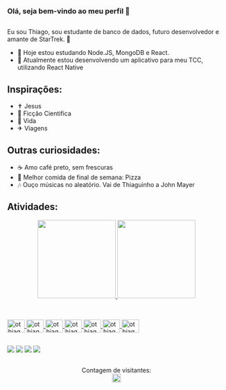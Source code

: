 ### Olá, seja bem-vindo ao meu perfil 👋

##

Eu sou Thiago, sou estudante de banco de dados, futuro desenvolvedor e amante de StarTrek. 🔫

- 🌱 Hoje estou estudando Node.JS, MongoDB e React.
- 📃 Atualmente estou desenvolvendo um aplicativo para meu TCC, utilizando React Native



## Inspirações:

- ✝ Jesus 
- 🤖 Ficção Cientifica 
- 🦠 Vida
- ✈ Viagens

## Outras curiosidades:

- ☕ Amo café preto, sem frescuras 
- 🍕 Melhor comida de final de semana: Pizza
- 🎶 Ouço músicas no aleatório. Vai de Thiaguinho a John Mayer

## Atividades:

<div align="center">
  <a href="https://github.com/othiagotenorio">
  <img height="180em" src="https://github-readme-stats.vercel.app/api?username=othiagotenorio&show_icons=true&theme=dark&include_all_commits=true&count_private=true"/>
  <img height="180em" src="https://github-readme-stats.vercel.app/api/top-langs/?username=othiagotenorio&layout=compact&langs_count=7&theme=dark"/>
</div>

##

<div style="display: inline_block"><br>
  <img align="center" alt="othiagotenorio" height="30" width="40" src="https://cdn.jsdelivr.net/gh/devicons/devicon/icons/vscode/vscode-original.svg">
  <img align="center" alt="othiagotenorio" height="30" width="40" src="https://cdn.jsdelivr.net/gh/devicons/devicon/icons/git/git-plain.svg">
  <img align="center" alt="othiagotenorio" height="30" width="40" src="https://cdn.jsdelivr.net/gh/devicons/devicon/icons/javascript/javascript-original.svg">
  <img align="center" alt="othiagotenorio" height="30" width="40" src="https://cdn.jsdelivr.net/gh/devicons/devicon/icons/html5/html5-plain.svg">
  <img align="center" alt="othiagotenorio" height="30" width="40" src="https://cdn.jsdelivr.net/gh/devicons/devicon/icons/css3/css3-plain.svg">
  <img align="center" alt="othiagotenorio" height="30" width="40" src="https://cdn.jsdelivr.net/gh/devicons/devicon/icons/nodejs/nodejs-plain.svg">
  <img align="center" alt="othiagotenorio" height="30" width="40" src="https://cdn.jsdelivr.net/gh/devicons/devicon/icons/react/react-original.svg">
</div>

##

<div>
 
 <a href="https://instagram.com/othiagotenorio" target="_blank"><img src="https://img.shields.io/badge/-Instagram-%23E4405F?style=for-the-badge&logo=instagram&logoColor=white" target="_blank"></a>
 <a href="https://www.linkedin.com/in/othiagotenorio" target="_blank"><img src="https://img.shields.io/badge/-LinkedIn-%230077B5?style=for-the-badge&logo=linkedin&logoColor=white" target="_blank"></a> 
 <a href = "mailto:thiago.tenorio07@gmail.com"><img src="https://img.shields.io/badge/-Gmail-%23333?style=for-the-badge&logo=gmail&logoColor=white" target="_blank"></a>
 <a href = "https://api.whatsapp.com/send?phone=5514998946915"><img src="https://img.shields.io/badge/WhatsApp-25D366?style=for-the-badge&logo=whatsapp&logoColor=white" target="_blank"></a>

</div>

##

<p align="center"> 
  Contagem de visitantes:<br>
  <img height="20" src="https://profile-counter.glitch.me/othiagotenorio/count.svg" />
</p>
